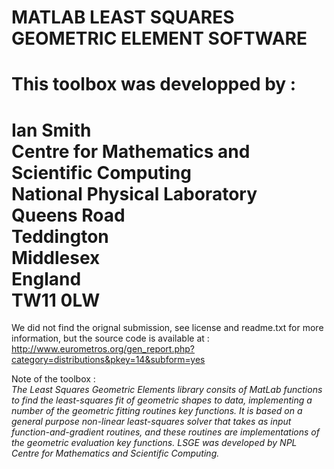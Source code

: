 # MATLAB LEAST SQUARES GEOMETRIC ELEMENT SOFTWARE 

This toolbox was developped by :  
===
Ian Smith  
Centre for Mathematics and Scientific Computing   
National Physical Laboratory   
Queens Road   
Teddington     
Middlesex   
England   
TW11 0LW   
===


We did not find the orignal submission, see license and readme.txt for more information, but the source code is available at :   
http://www.eurometros.org/gen_report.php?category=distributions&pkey=14&subform=yes

Note of the toolbox :   
*The Least Squares Geometric Elements library consits of MatLab functions to find the least-squares fit of geometric shapes to data, implementing a number of the geometric fitting routines key functions. It is based on a general purpose non-linear least-squares solver that takes as input function-and-gradient routines, and these routines are implementations of the geometric evaluation key functions. LSGE was developed by NPL Centre for Mathematics and Scientific Computing.*